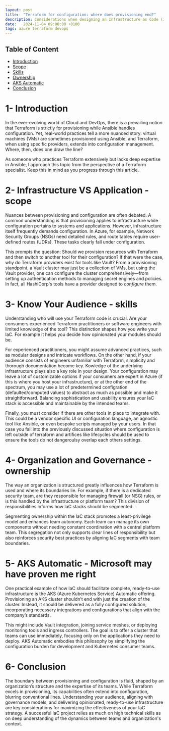 ```yaml
---
layout: post
title:  "Terraform for configuration: where does provisioning end?"
description: Considerations when designing an Infrastructure as Code (IaC) Stack 
date:   2024-11-04 09:00:00 +0100
tags: azure terraform devops
---
```


## Table of Content
- [Introduction](#1--introduction)
- [Scope](#2--Infrastructure-VS-Application---scope)
- [Skills](#3--know-Your-Audience---skills)
- [Ownership](#4--Organization-and-Governance---ownership)
- [AKS Automatic](#5--AKS-Automatic---Microsoft-may-have-proven-me-right)
- [Conclusion](#8--Conclusion)

# 1- Introduction

In the ever-evolving world of Cloud and DevOps, there is a prevailing notion that Terraform is strictly for provisioning while Ansible handles configuration. Yet, real-world practices tell a more nuanced story: virtual machines (VMs) are sometimes provisioned using Ansible, and Terraform, when using specific providers, extends into configuration management. Where, then, does one draw the line?

As someone who practices Terraform extensively but lacks deep expertise in Ansible, I approach this topic from the perspective of a Terraform specialist. Keep this in mind as you progress through this article.

# 2- Infrastructure VS Application - scope

Nuances between provisioning and configuration are often debated. A common understanding is that provisioning applies to infrastructure while configuration pertains to systems and applications. However, infrastructure itself frequently demands configuration. In Azure, for example, Network Security Groups (NSGs) need detailed rules, and route tables require user-defined routes (UDRs). These tasks clearly fall under configuration.

This prompts the question: Should we provision resources with Terraform and then switch to another tool for their configuration? If that were the case, why do Terraform providers exist for tools like Vault? From a provisioning standpoint, a Vault cluster may just be a collection of VMs, but using the Vault provider, one can configure the cluster comprehensively—from setting up authentication methods to managing secret engines and policies. In fact, all HashiCorp's tools have a provider designed to *configure* them.

# 3- Know Your Audience - skills

Understanding who will use your Terraform code is crucial. Are your consumers experienced Terraform practitioners or software engineers with limited knowledge of the tool? This distinction shapes how you write your IaC. For example it helps you decide how opinionated your modules should be.

For experienced practitioners, you might assume advanced practices, such as modular designs and intricate workflows. On the other hand, if your audience consists of engineers unfamiliar with Terraform, simplicity and thorough documentation become key. 
Kowledge of the underlying infrastructure plays also a key role in your design. Your configuration may leave a lot of customizable options if your consumers are expert in Azure (if this is where you host your infrastructure), or at the other end of the spectrum, you may use a lot of predetermined configration (defaulted/computed values) to abstract as much as possible and make it straightforward. Balancing sophistication and usability ensures your IaC stack is accessible and maintainable by the intended teams.

Finally, you must consider if there are other tools in place to integrate with. This could be a vendor specific UI or configuration language, an agnostic tool like Ansible, or even bespoke scripts managed by your users. In that case you fall into the previously discussed situation where configuration is left outside of terraform and artifices like lifecycles should be used to ensure the tools do not dangeroulsy overlap each others settings.

# 4- Organization and Governance - ownership

The way an organization is structured greatly influences how Terraform is used and where its boundaries lie. For example, if there is a dedicated security team, are they responsible for managing firewall (or NSG) rules, or is this handled by the infrastructure or platform team? This division of responsibilities informs how IaC stacks should be segmented.

Segmenting ownership within the IaC stack promotes a least-privilege model and enhances team autonomy. Each team can manage its own components without needing constant coordination with a central platform team. This segregation not only supports clear lines of responsibility but also reinforces security best practices by aligning IaC segments with team boundaries.

# 5- AKS Automatic - Microsoft may have proven me right

One practical example of how IaC should facilitate complete, ready-to-use infrastructure is the AKS (Azure Kubernetes Service) Automatic offering. Provisioning an AKS cluster shouldn’t end with just the creation of the cluster. Instead, it should be delivered as a fully configured solution, incorporating necessary integrations and configurations that align with the company’s standards.

This might include Vault integration, joining service meshes, or deploying monitoring tools and ingress controllers. The goal is to offer a cluster that teams can use immediately, focusing only on the applications they need to deploy. AKS Automatic embodies this philosophy by simplifying the configuration burden for development and Kubernetes consumer teams.

# 6- Conclusion

The boundary between provisioning and configuration is fluid, shaped by an organization’s structure and the expertise of its teams. While Terraform excels in provisioning, its capabilities often extend into configuration, blurring conventional lines. Understanding your audience, aligning with governance models, and delivering opinionated, ready-to-use infrastructure are key considerations for maximizing the effectiveness of your IaC strategy.
A successful IaC project relies as much on high technical skills as on deep understanding of the dynamics between teams and organization's context. 

